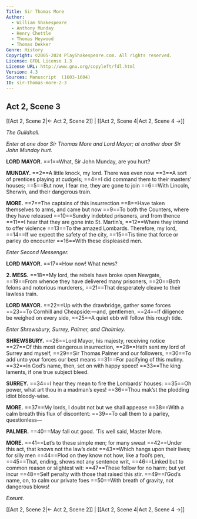 ```yaml
---
Title: Sir Thomas More
Author: 
  - William Shakespeare
  - Anthony Munday
  - Henry Chettle
  - Thomas Heywood
  - Thomas Dekker
Genre: History
Copyright: ©2005-2024 PlayShakespeare.com. All rights reserved.
License: GFDL License 1.3
License URL: http://www.gnu.org/copyleft/fdl.html
Version: 4.3
Sources: Manuscript  (1603-1604)
ID: sir-thomas-more-2-3
---
```


## Act 2, Scene 3
[[Act 2, Scene 2|← Act 2, Scene 2]] | [[Act 2, Scene 4|Act 2, Scene 4 →]]

*The Guildhall.*

*Enter at one door Sir Thomas More and Lord Mayor; at another door Sir John Munday hurt.*

**LORD MAYOR.**
==1==What, Sir John Munday, are you hurt?

**MUNDAY.**
==2==A little knock, my lord. There was even now
==3==A sort of prentices playing at cudgels;
==4==I did command them to their masters’ houses;
==5==But now, I fear me, they are gone to join
==6==With Lincoln, Sherwin, and their dangerous train.

**MORE.**
==7==The captains of this insurrection
==8==Have taken themselves to arms, and came but now
==9==To both the Counters, where they have released
==10==Sundry indebted prisoners, and from thence
==11==I hear that they are gone into St. Martin’s,
==12==Where they intend to offer violence
==13==To the amazed Lombards. Therefore, my lord,
==14==If we expect the safety of the city,
==15==Tis time that force or parley do encounter
==16==With these displeasèd men.

*Enter Second Messenger.*

**LORD MAYOR.**
==17==How now! What news?

**2. MESS.**
==18==My lord, the rebels have broke open Newgate,
==19==From whence they have delivered many prisoners,
==20==Both felons and notorious murderers,
==21==That desperately cleave to their lawless train.

**LORD MAYOR.**
==22==Up with the drawbridge, gather some forces
==23==To Cornhill and Cheapside:—and, gentlemen,
==24==If diligence be weighed on every side,
==25==A quiet ebb will follow this rough tide.

*Enter Shrewsbury, Surrey, Palmer, and Cholmley.*

**SHREWSBURY.**
==26==Lord Mayor, his majesty, receiving notice
==27==Of this most dangerous insurrection,
==28==Hath sent my lord of Surrey and myself,
==29==Sir Thomas Palmer and our followers,
==30==To add unto your forces our best means
==31==For pacifying of this mutiny.
==32==In God’s name, then, set on with happy speed!
==33==The king laments, if one true subject bleed.

**SURREY.**
==34==I hear they mean to fire the Lombards’ houses:
==35==Oh power, what art thou in a madman’s eyes!
==36==Thou mak’st the plodding idiot bloody-wise.

**MORE.**
==37==My lords, I doubt not but we shall appease
==38==With a calm breath this flux of discontent:
==39==To call them to a parley, questionless⁠—

**PALMER.**
==40==May fall out good. ’Tis well said, Master More.

**MORE.**
==41==Let’s to these simple men; for many sweat
==42==Under this act, that knows not the law’s debt
==43==Which hangs upon their lives; for silly men
==44==Plod on they know not how, like a fool’s pen,
==45==That, ending, shows not any sentence writ,
==46==Linked but to common reason or slightest wit:
==47==These follow for no harm; but yet incur
==48==Self penalty with those that raised this stir.
==49==I’God’s name, on, to calm our private foes
==50==With breath of gravity, not dangerous blows!

*Exeunt.*

 [[Act 2, Scene 2|← Act 2, Scene 2]] | [[Act 2, Scene 4|Act 2, Scene 4 →]]